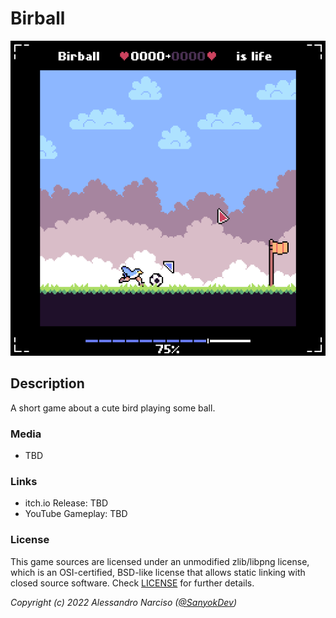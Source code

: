 # Birball
![Birball](Media/Cover.png "Birball")

## Description
A short game about a cute bird playing some ball.

### Media
- TBD

### Links
- itch.io Release: TBD
- YouTube Gameplay: TBD

### License
This game sources are licensed under an unmodified zlib/libpng license, which is an OSI-certified, BSD-like license that allows static linking with closed source software. Check [LICENSE](LICENSE) for further details.

_Copyright (c) 2022 Alessandro Narciso ([@SanyokDev](https://github.com/SanyokDev))_
